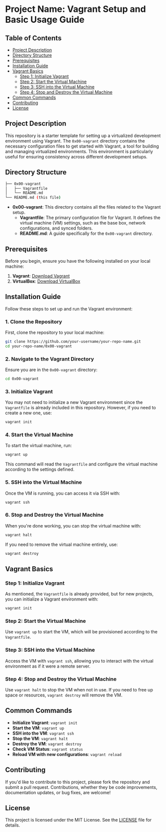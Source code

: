 # Project Name: Vagrant Setup and Basic Usage Guide

## Table of Contents
- [Project Description](#project-description)
- [Directory Structure](#directory-structure)
- [Prerequisites](#prerequisites)
- [Installation Guide](#installation-guide)
- [Vagrant Basics](#vagrant-basics)
  - [Step 1: Initialize Vagrant](#step-1-initialize-vagrant)
  - [Step 2: Start the Virtual Machine](#step-2-start-the-virtual-machine)
  - [Step 3: SSH into the Virtual Machine](#step-3-ssh-into-the-virtual-machine)
  - [Step 4: Stop and Destroy the Virtual Machine](#step-4-stop-and-destroy-the-virtual-machine)
- [Common Commands](#common-commands)
- [Contributing](#contributing)
- [License](#license)

## Project Description

This repository is a starter template for setting up a virtualized development environment using Vagrant. The `0x00-vagrant` directory contains the necessary configuration files to get started with Vagrant, a tool for building and managing virtualized environments. This environment is particularly useful for ensuring consistency across different development setups.

## Directory Structure

```bash
├── 0x00-vagrant
│   ├── Vagrantfile
│   └── README.md
└── README.md (this file)
```

- **0x00-vagrant**: This directory contains all the files related to the Vagrant setup.
  - **Vagrantfile**: The primary configuration file for Vagrant. It defines the virtual machine (VM) settings, such as the base box, network configurations, and synced folders.
  - **README.md**: A guide specifically for the `0x00-vagrant` directory.

## Prerequisites

Before you begin, ensure you have the following installed on your local machine:

1. **Vagrant**: [Download Vagrant](https://www.vagrantup.com/downloads)
2. **VirtualBox**: [Download VirtualBox](https://www.virtualbox.org/wiki/Downloads)

## Installation Guide

Follow these steps to set up and run the Vagrant environment:

### 1. Clone the Repository

First, clone the repository to your local machine:

```bash
git clone https://github.com/your-username/your-repo-name.git
cd your-repo-name/0x00-vagrant
```

### 2. Navigate to the Vagrant Directory

Ensure you are in the `0x00-vagrant` directory:

```bash
cd 0x00-vagrant
```

### 3. Initialize Vagrant

You may not need to initialize a new Vagrant environment since the `Vagrantfile` is already included in this repository. However, if you need to create a new one, use:

```bash
vagrant init
```

### 4. Start the Virtual Machine

To start the virtual machine, run:

```bash
vagrant up
```

This command will read the `Vagrantfile` and configure the virtual machine according to the settings defined.

### 5. SSH into the Virtual Machine

Once the VM is running, you can access it via SSH with:

```bash
vagrant ssh
```

### 6. Stop and Destroy the Virtual Machine

When you're done working, you can stop the virtual machine with:

```bash
vagrant halt
```

If you need to remove the virtual machine entirely, use:

```bash
vagrant destroy
```

## Vagrant Basics

### Step 1: Initialize Vagrant

As mentioned, the `Vagrantfile` is already provided, but for new projects, you can initialize a Vagrant environment with:

```bash
vagrant init
```

### Step 2: Start the Virtual Machine

Use `vagrant up` to start the VM, which will be provisioned according to the `Vagrantfile`.

### Step 3: SSH into the Virtual Machine

Access the VM with `vagrant ssh`, allowing you to interact with the virtual environment as if it were a remote server.

### Step 4: Stop and Destroy the Virtual Machine

Use `vagrant halt` to stop the VM when not in use. If you need to free up space or resources, `vagrant destroy` will remove the VM.

## Common Commands

- **Initialize Vagrant**: `vagrant init`
- **Start the VM**: `vagrant up`
- **SSH into the VM**: `vagrant ssh`
- **Stop the VM**: `vagrant halt`
- **Destroy the VM**: `vagrant destroy`
- **Check VM Status**: `vagrant status`
- **Reload VM with new configurations**: `vagrant reload`

## Contributing

If you'd like to contribute to this project, please fork the repository and submit a pull request. Contributions, whether they be code improvements, documentation updates, or bug fixes, are welcome!

## License

This project is licensed under the MIT License. See the [LICENSE](../LICENSE) file for details.
